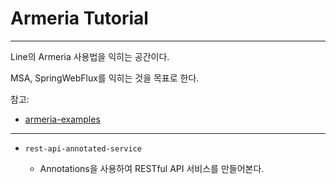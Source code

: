 # Armeria Tutorial

---

Line의 Armeria 사용법을 익히는 공간이다.

MSA, SpringWebFlux를 익히는 것을 목표로 한다.

참고:

- [armeria-examples](https://github.com/line/armeria-examples)

---

- `rest-api-annotated-service`

  - Annotations을 사용하여 RESTful API 서비스를 만들어본다.
